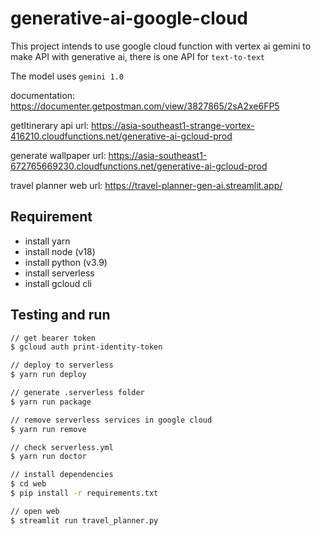 # generative-ai-google-cloud

This project intends to use google cloud function with vertex ai gemini to make API with generative ai, there is one API for `text-to-text`

The model uses `gemini 1.0`

documentation: <https://documenter.getpostman.com/view/3827865/2sA2xe6FP5>

getItinerary api url: <https://asia-southeast1-strange-vortex-416210.cloudfunctions.net/generative-ai-gcloud-prod>

generate wallpaper url: <https://asia-southeast1-672765669230.cloudfunctions.net/generative-ai-gcloud-prod>

travel planner web url: <https://travel-planner-gen-ai.streamlit.app/>

## Requirement

- install yarn
- install node (v18)
- install python (v3.9)
- install serverless
- install gcloud cli

## Testing and run

```zsh
// get bearer token
$ gcloud auth print-identity-token

// deploy to serverless
$ yarn run deploy

// generate .serverless folder
$ yarn run package

// remove serverless services in google cloud
$ yarn run remove

// check serverless.yml
$ yarn run doctor
```

```zsh
// install dependencies
$ cd web
$ pip install -r requirements.txt

// open web
$ streamlit run travel_planner.py
```
